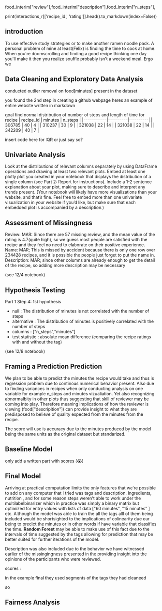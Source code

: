 food_interim["review"],food_interim["description"],food_interim["n_steps"],

print(interactions_r[['recipe_id', 'rating']].head().to_markdown(index=False))



## introduction

To use effective study strategies or to make another ramen noodle pack.
A personal problem of mine at least(Felix) is finding the time to cook at home.
When you're doomscrolling and finding a good recipe thinking one day you'll make it
then you realize souffle probably isn't a weekend meal. Ergo we 


## Data Cleaning and Exploratory Data Analysis







conducted outlier removal on food[minutes] present in the dataset 




you found the 2nd step in creating a github webpage
heres an example of entire website written in markdown

goal find normal distribution of number of steps and length of time for recipe
|   recipe_id |   minutes |   n_steps |
|------------|----------|----------|
|      306785 |        40 |         4 |
|      310237 |        30 |         9 |
|      321038 |        22 |        14 |
|      321038 |        22 |        14 |
|      342209 |        40 |         7 |

insert code here for IQR or just say so?


## Univariate Analysis
Look at the distributions of relevant columns separately by using DataFrame operations and drawing at least two relevant plots.
Embed at least one plotly plot you created in your notebook that displays the distribution of a single column (see Part 2: Report for instructions). Include a 1-2 sentence explanation about your plot, making sure to describe and interpret any trends present. (Your notebook will likely have more visualizations than your website, and that’s fine. Feel free to embed more than one univariate visualization in your website if you’d like, but make sure that each embedded plot is accompanied by a description.)



## Assessment of Missingness


Review: MAR: Since there are 57 missing review, and the mean value of the rating is 4.7(quite high), so we guess most people are satisfied with the recipe and they feel no need to elaborate on their positive experience.
Name: MAR; This is missed by accident because there is only one row over 234428 recipes, and it is possible the people just forget to put the name in.
Description: MAR; since other columns are already enough to get the detail of the recipe, so adding more description may be necessary


(see 12/4 notebook)

## Hypothesis Testing



Part 1 Step 4: 
1st hypothesis
- null : The distribution of minutes is not correlated with the number of steps
- alternative : The distribution of minutes is positively correlated with the number of steps
- columns : ["n_steps","minutes"]
- test statistic : absolute mean difference (comparing the recipe ratings with and without the tag)




(see 12/8 notebook)

## Framing a Prediction Prediction
 
We plan to be able to predict the minutes the recipe would take and thus is regression problem due to continous numerical behavior present. Also due to finding variances in recipes when only conducting analysis on one variable for example n_steps and minutes vizualiation. Yet also recognizing abnormalbity in other plots thus suggesting that skill of reviewer may be coming into play. Therefore meaning implications of how the reviewer is viewing (food["descripition"]) can provide insight to what they are predisposed to believe of quality expected from the minutes from the recipe.

The score will use is accuracy due to the minutes produced by the model being the same units as the original dataset but standarized.

## Baseline Model

only add a written part with scores (😭)

## Final Model
Arriving at practical computation limits the only features that we're possible to add on any computer that I tried was tags and description. 
Ingredients, nutrition , and for some reason steps weren't able to work under the multilabelbinarizer which in practice was simply a binary matrix but optimized for entry values with lists of data ["60 minutes", "15 minutes" ] etc. Although the model was able to train the all the tags alll of them being included would be shortsighted to the implications of colinearity due our being to predict the minutes or in other words if have variable that classifies the time. **Random Forest** may be able to make use of this fact due to the intervals of time suggested by the tags allowing for prediction that may be better suited for further iterations of the model.

Description was also included due to the behavior we have witnessed earlier of the missingingness presented in the providing insight into the opinions of the participants who were reviewed. 

scores : 


in the example final they used segments of the tags they had cleaneed

so 

## Fairness Analysis



